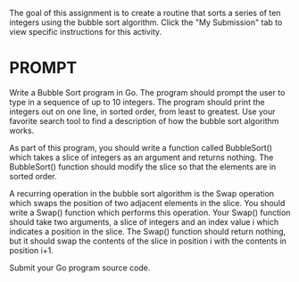 The goal of this assignment is to create a routine that sorts a series of ten integers using the bubble sort algorithm. Click the "My Submission" tab to view specific instructions for this activity.

# PROMPT
Write a Bubble Sort program in Go. The program
should prompt the user to type in a sequence of up to 10 integers. The program
should print the integers out on one line, in sorted order, from least to
greatest. Use your favorite search tool to find a description of how the bubble
sort algorithm works.

As part of this program, you should write a
function called BubbleSort() which
takes a slice of integers as an argument and returns nothing. The BubbleSort() function should modify the slice so that the elements are in sorted
order.

A recurring operation in the bubble sort algorithm is
the Swap operation which swaps the position of two adjacent elements in the
slice. You should write a Swap() function which performs this operation. Your Swap()
function should take two arguments, a slice of integers and an index value i which
indicates a position in the slice. The Swap() function should return nothing, but it should swap
the contents of the slice in position i with the contents in position i+1.

Submit your Go program source code.
